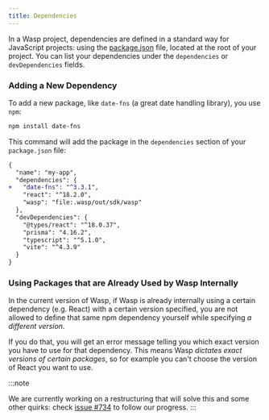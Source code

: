 ```yaml
---
title: Dependencies
---
```


In a Wasp project, dependencies are defined in a standard way for JavaScript projects: using the [package.json](https://docs.npmjs.com/cli/configuring-npm/package-json) file, located at the root of your project. You can list your dependencies under the `dependencies` or `devDependencies` fields.

### Adding a New Dependency

To add a new package, like `date-fns` (a great date handling library), you use `npm`:

```bash
npm install date-fns
```

This command will add the package in the `dependencies` section of your `package.json` file:

```diff title="package.json"
{
  "name": "my-app",
  "dependencies": {
+   "date-fns": "^3.3.1",
    "react": "^18.2.0",
    "wasp": "file:.wasp/out/sdk/wasp"
  },
  "devDependencies": {
    "@types/react": "^18.0.37",
    "prisma": "4.16.2",
    "typescript": "^5.1.0",
    "vite": "^4.3.9"
  }
}
```

### Using Packages that are Already Used by Wasp Internally

In the current version of Wasp, if Wasp is already internally using a certain dependency (e.g. React) with a certain version specified, you are not allowed to define that same npm dependency yourself while specifying _a different version_.

If you do that, you will get an error message telling you which exact version you have to use for that dependency.
This means Wasp _dictates exact versions of certain packages_, so for example you can't choose the version of React you want to use.

:::note

We are currently working on a restructuring that will solve this and some other quirks: check [issue #734](https://github.com/wasp-lang/wasp/issues/734) to follow our progress.
:::

